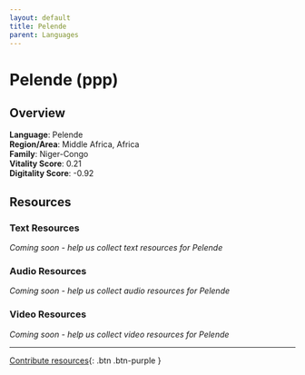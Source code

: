 ```yaml
---
layout: default
title: Pelende
parent: Languages
---
```


# Pelende (ppp)

## Overview

**Language**: Pelende  
**Region/Area**: Middle Africa, Africa  
**Family**: Niger-Congo  
**Vitality Score**: 0.21  
**Digitality Score**: -0.92  

## Resources

### Text Resources
*Coming soon - help us collect text resources for Pelende*

### Audio Resources
*Coming soon - help us collect audio resources for Pelende*

### Video Resources
*Coming soon - help us collect video resources for Pelende*

---

[Contribute resources](https://fairtrain.github.io/){: .btn .btn-purple }
